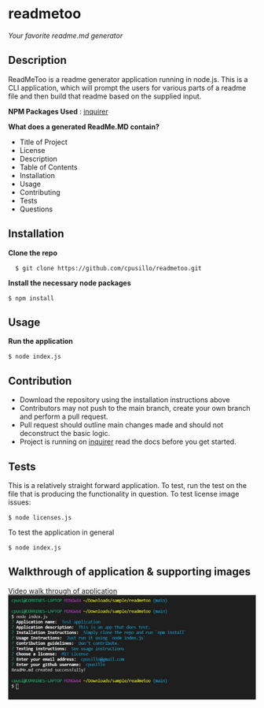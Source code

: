# readmetoo
*Your favorite readme.md generator*

## Description
ReadMeToo is a readme generator application running in node.js. This is a CLI application, which will prompt the users for various parts of a readme file and then build that readme based on the supplied input.

**NPM Packages Used** : [inquirer](https://www.npmjs.com/package/inquirer)

**What does a generated ReadMe.MD contain?**
* Title of Project
* License
* Description
* Table of Contents
* Installation
* Usage
* Contributing
* Tests
* Questions

## Installation
**Clone the repo**
```
  $ git clone https://github.com/cpusillo/readmetoo.git
```
**Install the necessary node packages**
```
$ npm install
```

## Usage
**Run the application**
```
$ node index.js
```

## Contribution
* Download the repository using the installation instructions above
* Contributors may not push to the main branch, create your own branch and perform a pull request.
* Pull request should outline main changes made and should not deconstruct the basic logic.
* Project is running on [inquirer](https://www.npmjs.com/package/inquirer) read the docs before you get started.

## Tests
This is a relatively straight forward application. To test, run the test on the file that is producing the functionality in question.
To test license image issues:
```
$ node licenses.js
```

To test the application in general
```
$ node index.js
```

## Walkthrough of application & supporting images
[Video walk through of application](https://drive.google.com/file/d/10qz6z1hU_cb9qGbYU3ihZ5wFXRBGO8R4/view?usp=sharing)
![Screenshot](https://github.com/cpusillo/readmetoo/blob/main/img/readmetoo-screenshot1.jpg)




